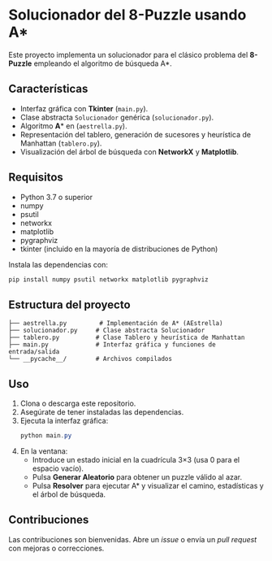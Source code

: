 # Solucionador del 8-Puzzle usando A*

Este proyecto implementa un solucionador para el clásico problema del **8-Puzzle** empleando el algoritmo de búsqueda A*.

## Características

- Interfaz gráfica con **Tkinter** (`main.py`).
- Clase abstracta `Solucionador` genérica (`solucionador.py`).
- Algoritmo **A*** en (`aestrella.py`).
- Representación del tablero, generación de sucesores y heurística de Manhattan (`tablero.py`).
- Visualización del árbol de búsqueda con **NetworkX** y **Matplotlib**.

## Requisitos

- Python 3.7 o superior
- numpy
- psutil
- networkx
- matplotlib
- pygraphviz
- tkinter (incluido en la mayoría de distribuciones de Python)

Instala las dependencias con:

```powershell
pip install numpy psutil networkx matplotlib pygraphviz
```

## Estructura del proyecto

```
├── aestrella.py         # Implementación de A* (AEstrella)
├── solucionador.py     # Clase abstracta Solucionador
├── tablero.py          # Clase Tablero y heurística de Manhattan
├── main.py             # Interfaz gráfica y funciones de entrada/salida
└── __pycache__/        # Archivos compilados
```

## Uso

1. Clona o descarga este repositorio.
2. Asegúrate de tener instaladas las dependencias.
3. Ejecuta la interfaz gráfica:
   ```powershell
   python main.py
   ```
4. En la ventana:
   - Introduce un estado inicial en la cuadrícula 3×3 (usa 0 para el espacio vacío).
   - Pulsa **Generar Aleatorio** para obtener un puzzle válido al azar.
   - Pulsa **Resolver** para ejecutar A* y visualizar el camino, estadísticas y el árbol de búsqueda.

## Contribuciones

Las contribuciones son bienvenidas. Abre un _issue_ o envía un _pull request_ con mejoras o correcciones.

